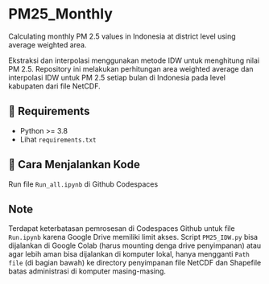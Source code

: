 # PM25_Monthly
Calculating monthly PM 2.5 values in Indonesia at district level using average weighted area.

Ekstraksi dan interpolasi menggunakan metode IDW untuk menghitung nilai PM 2.5.
Repository ini melakukan perhitungan area weighted average dan interpolasi IDW untuk PM 2.5 setiap bulan di Indonesia pada level kabupaten dari file NetCDF.

## 🔧 Requirements
- Python >= 3.8
- Lihat `requirements.txt`

## 🚀 Cara Menjalankan Kode

Run file `Run_all.ipynb` di Github Codespaces

## Note
Terdapat keterbatasan pemrosesan di Codespaces Github untuk file `Run.ipynb` karena Google Drive memiliki limit akses. Script `PM25_IDW.py` bisa dijalankan di Google Colab (harus mounting denga drive penyimpanan) atau agar lebih aman bisa dijalankan di komputer lokal, hanya mengganti `Path file` (di bagian bawah) ke directory penyimpanan file NetCDF dan Shapefile batas administrasi di komputer masing-masing.
